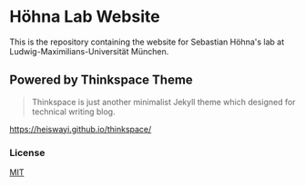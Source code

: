 
# Höhna Lab Website

This is the repository containing the website for Sebastian Höhna's lab at Ludwig-Maximilians-Universität München.

## Powered by Thinkspace Theme

> Thinkspace is just another minimalist Jekyll theme which designed for technical writing blog.

https://heiswayi.github.io/thinkspace/


### License

[MIT](LICENSE.md)
